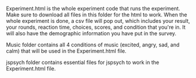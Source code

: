 Experiment.html is the whole experiment code that runs the experiment. Make sure to download all files in this folder for the html to work. When the whole experiment is done, a csv file will pop out, which includes your result, your rounds, reaction time, choices, scores, and condition that you're in. It will also have the demographic information you have put in the survey.


Music folder contains all 4 conditions of music (excited, angry, sad, and calm) that will be used in the Experiment.html file.

jspsych folder contains essential files for jspsych to work in the Experiment.html file.
